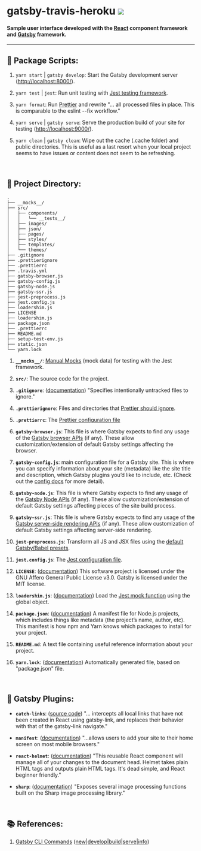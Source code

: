 <h1>
  gatsby-travis-heroku <a href="https://travis-ci.com/github/RichardPoulson/gatsby-travis-heroku" title="RichardPoulson/gatsby-travis-heroku - Travis CI" target="_blank" rel="noopener noreferrer"><img src="https://travis-ci.com/RichardPoulson/gatsby-travis-heroku.svg?branch=master"></img></a>
</h1>
<h4>
  Sample user interface developed with the <a href="https://reactjs.org/" title="React – A JavaScript library for building user interfaces" target="_blank" rel="noopener noreferrer">React</a> component framework and <a href="https://www.gatsbyjs.org/" title="''Fast in every way that matters: Gatsby is a free and open source framework based on React that helps developers build blazing fast websites and apps''">Gatsby</a> framework.
</h4>

<hr>

## 📜 Package Scripts:

1. ```yarn start``` | ```gatsby develop```: Start the Gatsby development server ([http://localhost:8000/](http://localhost:8000/)).

1. ```yarn test``` | ```jest```: Run unit testing with [Jest testing framework](https://jestjs.io/ "''Jest is a delightful JavaScript Testing Framework with a focus on simplicity.  It works with projects using: Babel, TypeScript, Node, React, Angular, Vue and more!''").

1. ```yarn format```: Run [Prettier](https://prettier.io/ "''An opinionated code formatter'', ''Supports many languages'', ''Integrates with most editors''") and rewrite "... all processed files in place. This is comparable to the eslint --fix workflow."

1. ```yarn serve``` | ```gatsby serve```: Serve the production build of your site for testing ([http://localhost:9000/](http://localhost:9000/)).

1. ```yarn clean``` | ```gatsby clean```: Wipe out the cache (.cache folder) and public directories.  This is useful as a last resort when your local project seems to have issues or content does not seem to be refreshing.

<br>

## 💾 Project Directory:

    .
    ├── __mocks__/
    ├── src/
    │   ├── components/
    │   │   └── __tests__/
    │   ├── images/
    │   ├── json/
    │   ├── pages/
    │   ├── styles/
    │   ├── templates/
    │   └── themes/
    ├── .gitignore
    ├── .prettierignore
    ├── .prettierrc
    ├── .travis.yml
    ├── gatsby-browser.js
    ├── gatsby-config.js
    ├── gatsby-node.js
    ├── gatsby-ssr.js
    ├── jest-preprocess.js
    ├── jest.config.js
    ├── loadershim.js
    ├── LICENSE
    ├── loadershim.js
    ├── package.json
    ├── .prettierrc
    ├── README.md
    ├── setup-test-env.js
    ├── static.json
    └── yarn.lock


1. **`__mocks__/`**: [Manual Mocks](https://jestjs.io/docs/en/manual-mocks.html "\"Manual mocks are used to stub out functionality with mock data. For example, instead of accessing a remote resource like a website or a database, you might want to create a manual mock that allows you to use fake data. This ensures your tests will be fast and not flaky.\"") (mock data) for testing with the Jest framework.

1. **`src/`**: The source code for the project.

1. **`.gitignore`**: ([documentation](https://git-scm.com/docs/gitignore "\"A gitignore file specifies intentionally untracked files that Git should ignore. Files already tracked by Git are not affected; see the NOTES below for details.\"")) "Specifies intentionally untracked files to ignore."

1. **`.prettierignore`**: Files and directories that [Prettier should ignore](https://prettier.io/docs/en/ignore.html "\"Prettier offers an escape hatch to ignore a block of code or prevent entire files from being formatted.  To exclude files from formatting, add entries to a .prettierignore file in the project root or set the --ignore-path CLI option.  .prettierignore uses gitignore syntax.\"").

1. **`.prettierrc`**: The [Prettier configuration file](https://prettier.io/docs/en/configuration.html)

1. **`gatsby-browser.js`**: This file is where Gatsby expects to find any usage of the [Gatsby browser APIs](https://www.gatsbyjs.org/docs/browser-apis/) (if any). These allow customization/extension of default Gatsby settings affecting the browser.

1. **`gatsby-config.js`**: main configuration file for a Gatsby site. This is where you can specify information about your site (metadata) like the site title and description, which Gatsby plugins you’d like to include, etc. (Check out the [config docs](https://www.gatsbyjs.org/docs/gatsby-config/) for more detail).

1. **`gatsby-node.js`**: This file is where Gatsby expects to find any usage of the [Gatsby Node APIs](https://www.gatsbyjs.org/docs/node-apis/) (if any). These allow customization/extension of default Gatsby settings affecting pieces of the site build process.

1. **`gatsby-ssr.js`**: This file is where Gatsby expects to find any usage of the [Gatsby server-side rendering APIs](https://www.gatsbyjs.org/docs/ssr-apis/) (if any). These allow customization of default Gatsby settings affecting server-side rendering.

1. **`jest-preprocess.js`**: Transform all JS and JSX files using the [default Gatsby/Babel presets](https://github.com/gatsbyjs/gatsby/tree/master/packages/babel-preset-gatsby "\"Gatsby uses the phenomenal project Babel to enable support for writing modern JavaScript — while still supporting older browsers. This package contains the default Babel setup for all Gatsby projects.\"").

1. **`jest.config.js`**: The [Jest configuration file](https://jestjs.io/docs/en/configuration.html).

1. **`LICENSE`**: ([documentation](https://choosealicense.com/licenses/)) This software project is licensed under the GNU Affero General Public License v3.0.  Gatsby is licensed under the MIT license.

1. **`loadershim.js`**: ([documentation](https://www.gatsbyjs.org/docs/unit-testing/#2-creating-a-configuration-file-for-jest)) Load the [Jest mock function](https://jestjs.io/docs/en/mock-functions.html "\"Mock functions allow you to test the links between code by erasing the actual implementation of a function, capturing calls to the function (and the parameters passed in those calls), capturing instances of constructor functions when instantiated with new, and allowing test-time configuration of return values.\"") using the global object.

1. **`package.json`**: ([documentation](https://nodejs.dev/the-package-json-guide)) A manifest file for Node.js projects, which includes things like metadata (the project’s name, author, etc). This manifest is how npm and Yarn knows which packages to install for your project.

1. **`README.md`**: A text file containing useful reference information about your project.

1. **`yarn.lock`**: ([documentation](https://classic.yarnpkg.com/en/docs/yarn-lock/)) Automatically generated file, based on "package.json" file.

<br>

## 🔌 Gatsby Plugins:

- **`catch-links`**: ([source code](https://github.com/gatsbyjs/gatsby/tree/master/packages/gatsby-plugin-catch-links)) "... intercepts all local links that have not been created in React using gatsby-link, and replaces their behavior with that of the gatsby-link navigate."

- **`manifest`**: ([documentation](https://www.gatsbyjs.org/packages/gatsby-plugin-manifest/ "\"... provides configuration and icons to the phone.  This plugin provides several features beyond manifest configuration to make your life easier, they are: auto icon generation, favicon support, ...\"")) "...allows users to add your site to their home screen on most mobile browsers."

- **`react-helmet`**: ([documentation](https://www.gatsbyjs.org/packages/gatsby-plugin-react-helmet/ "\"... component which lets you control your document head using their React component.  With this plugin, attributes you add in their component, e.g. title, meta attributes, etc. will get added to the static HTML pages Gatsby builds.\"")) "This reusable React component will manage all of your changes to the document head.  Helmet takes plain HTML tags and outputs plain HTML tags. It's dead simple, and React beginner friendly."

- **`sharp`**: ([documentation](https://www.gatsbyjs.org/packages/gatsby-plugin-sharp/ "\"... a low-level helper plugin generally used by other Gatsby plugins. You generally shouldn’t be using this directly but might find it helpful if doing very custom image processing.\"")) "Exposes several image processing functions built on the Sharp image processing library."

<br>

## 📚 References:

1. [Gatsby CLI Commands](https://www.gatsbyjs.org/docs/gatsby-cli/) ([new](https://www.gatsbyjs.org/docs/gatsby-cli/#new "Create a Gatsby site: gatsby new [<site-name> [<starter-url>]]")|[develop](https://www.gatsbyjs.org/docs/gatsby-cli/#develop "Start the development server: gatsby develop [-H <host>] [-p <port>] [-o] [-S]")|[build](https://www.gatsbyjs.org/docs/gatsby-cli/#build "Compile your application and make it ready for deployment: gatsby build [--prefix-paths] [--no-uglify] [--profile] [--open-tracing-config-file] [--no-color]")|[serve](https://www.gatsbyjs.org/docs/gatsby-cli/#serve "Serve the production build of your site for testing: gatsby serve [-H <host>] [-p <port>] [-o]")|[info](https://www.gatsbyjs.org/docs/gatsby-cli/#info "At the root of a Gatsby site, get helpful environment information which will be required when reporting a bug: gatsby info [-C]"))
